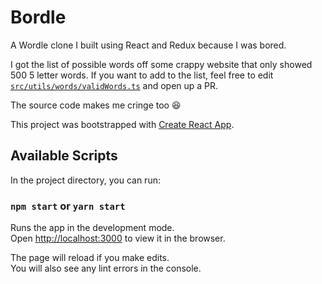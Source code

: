 # Bordle
A Wordle clone I built using React and Redux because I was bored.

I got the list of possible words off some crappy website that only showed 500 5 letter words. If you want to add to the list, feel free to edit [`src/utils/words/validWords.ts`](https://github.com/kobili/bordle/blob/main/src/utils/words/validWords.ts) and open up a PR.

The source code makes me cringe too 😆


This project was bootstrapped with [Create React App](https://github.com/facebook/create-react-app).

## Available Scripts

In the project directory, you can run:

### `npm start` or `yarn start`

Runs the app in the development mode.\
Open [http://localhost:3000](http://localhost:3000) to view it in the browser.

The page will reload if you make edits.\
You will also see any lint errors in the console.
